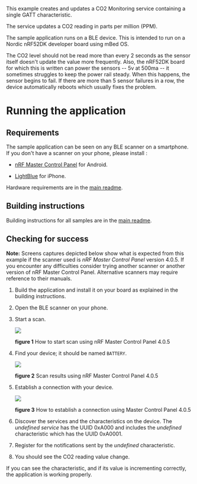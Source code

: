 This example creates and updates a CO2 Monitoring service containing a single
GATT characteristic.

The service updates a CO2 reading in parts per million (PPM).

The sample application runs on a BLE device. This is intended to run on a Nordic nRF52DK developer board using mBed OS.

The CO2 level should not be read more than every 2 seconds as the sensor itself doesn't update the value more frequently. Also, the nRF52DK board for which this is written can power the sensors -- 5v at 500ma -- it sometimes struggles to keep the power rail steady. When this happens, the sensor begins to fail. If there are more than 5 sensor failures in a row, the device automatically reboots which usually fixes the problem.


# Running the application

## Requirements

The sample application can be seen on any BLE scanner on a smartphone. If you don't have a scanner on your phone, please install :

- [nRF Master Control Panel](https://play.google.com/store/apps/details?id=no.nordicsemi.android.mcp) for Android.

- [LightBlue](https://itunes.apple.com/gb/app/lightblue-bluetooth-low-energy/id557428110?mt=8) for iPhone.

Hardware requirements are in the [main readme](https://github.com/ARMmbed/mbed-os-example-ble/blob/master/README.md).

## Building instructions

Building instructions for all samples are in the [main readme](https://github.com/ARMmbed/mbed-os-example-ble/blob/master/README.md).

## Checking for success

**Note:** Screens captures depicted below show what is expected from this example if the scanner used is *nRF Master Control Panel* version 4.0.5. If you encounter any difficulties consider trying another scanner or another version of nRF Master Control Panel. Alternative scanners may require reference to their manuals.

1. Build the application and install it on your board as explained in the building instructions.
1. Open the BLE scanner on your phone.
1. Start a scan.

    ![](img/start_scan.png)

    **figure 1** How to start scan using nRF Master Control Panel 4.0.5

1. Find your device; it should be named `BATTERY`.

    ![](img/scan_result.png)

    **figure 2** Scan results using nRF Master Control Panel 4.0.5

1. Establish a connection with your device.

    ![](img/connection.png)

    **figure 3**  How to establish a connection using Master Control Panel 4.0.5

1. Discover the services and the characteristics on the device. The *undefined service* has the UUID 0xA000 and includes the *undefined* characteristic which has the UUID 0xA0001.


1. Register for the notifications sent by the *undefined* characteristic.


1. You should see the CO2 reading value change.

If you can see the characteristic, and if its value is incrementing correctly, the application is working properly.

